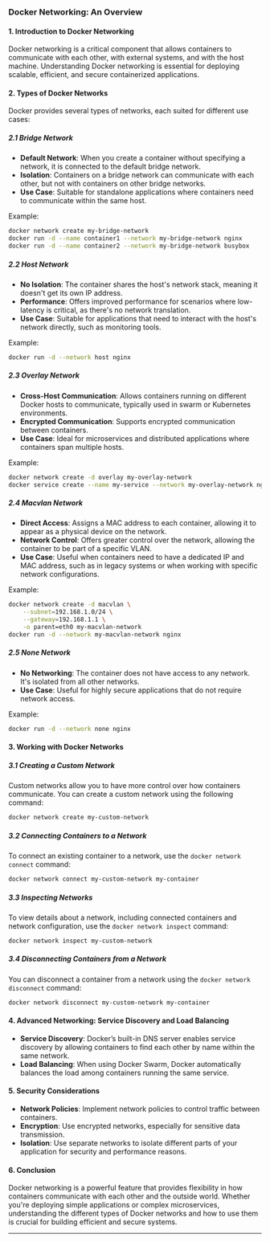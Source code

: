 ### Docker Networking: An Overview

#### **1. Introduction to Docker Networking**
Docker networking is a critical component that allows containers to communicate with each other, with external systems, and with the host machine. Understanding Docker networking is essential for deploying scalable, efficient, and secure containerized applications.

#### **2. Types of Docker Networks**
Docker provides several types of networks, each suited for different use cases:

##### **2.1 Bridge Network**
- **Default Network**: When you create a container without specifying a network, it is connected to the default bridge network.
- **Isolation**: Containers on a bridge network can communicate with each other, but not with containers on other bridge networks.
- **Use Case**: Suitable for standalone applications where containers need to communicate within the same host.

Example:

```bash
docker network create my-bridge-network
docker run -d --name container1 --network my-bridge-network nginx
docker run -d --name container2 --network my-bridge-network busybox
```

##### **2.2 Host Network**
- **No Isolation**: The container shares the host's network stack, meaning it doesn't get its own IP address.
- **Performance**: Offers improved performance for scenarios where low-latency is critical, as there's no network translation.
- **Use Case**: Suitable for applications that need to interact with the host's network directly, such as monitoring tools.

Example:

```bash
docker run -d --network host nginx
```

##### **2.3 Overlay Network**
- **Cross-Host Communication**: Allows containers running on different Docker hosts to communicate, typically used in swarm or Kubernetes environments.
- **Encrypted Communication**: Supports encrypted communication between containers.
- **Use Case**: Ideal for microservices and distributed applications where containers span multiple hosts.

Example:

```bash
docker network create -d overlay my-overlay-network
docker service create --name my-service --network my-overlay-network nginx
```

##### **2.4 Macvlan Network**
- **Direct Access**: Assigns a MAC address to each container, allowing it to appear as a physical device on the network.
- **Network Control**: Offers greater control over the network, allowing the container to be part of a specific VLAN.
- **Use Case**: Useful when containers need to have a dedicated IP and MAC address, such as in legacy systems or when working with specific network configurations.

Example:

```bash
docker network create -d macvlan \
    --subnet=192.168.1.0/24 \
    --gateway=192.168.1.1 \
    -o parent=eth0 my-macvlan-network
docker run -d --network my-macvlan-network nginx
```

##### **2.5 None Network**
- **No Networking**: The container does not have access to any network. It's isolated from all other networks.
- **Use Case**: Useful for highly secure applications that do not require network access.

Example:

```bash
docker run -d --network none nginx
```

#### **3. Working with Docker Networks**
##### **3.1 Creating a Custom Network**
Custom networks allow you to have more control over how containers communicate. You can create a custom network using the following command:

```bash
docker network create my-custom-network
```

##### **3.2 Connecting Containers to a Network**
To connect an existing container to a network, use the `docker network connect` command:

```bash
docker network connect my-custom-network my-container
```

##### **3.3 Inspecting Networks**
To view details about a network, including connected containers and network configuration, use the `docker network inspect` command:

```bash
docker network inspect my-custom-network
```

##### **3.4 Disconnecting Containers from a Network**
You can disconnect a container from a network using the `docker network disconnect` command:

```bash
docker network disconnect my-custom-network my-container
```

#### **4. Advanced Networking: Service Discovery and Load Balancing**
- **Service Discovery**: Docker’s built-in DNS server enables service discovery by allowing containers to find each other by name within the same network.
- **Load Balancing**: When using Docker Swarm, Docker automatically balances the load among containers running the same service.

#### **5. Security Considerations**
- **Network Policies**: Implement network policies to control traffic between containers.
- **Encryption**: Use encrypted networks, especially for sensitive data transmission.
- **Isolation**: Use separate networks to isolate different parts of your application for security and performance reasons.

#### **6. Conclusion**
Docker networking is a powerful feature that provides flexibility in how containers communicate with each other and the outside world. Whether you're deploying simple applications or complex microservices, understanding the different types of Docker networks and how to use them is crucial for building efficient and secure systems.

---
